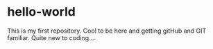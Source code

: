 # hello-world
This is my first repository.
Cool to be here and getting gitHub and GIT familiar. Quite new to coding....
